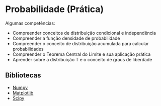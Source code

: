 # Probabilidade (Prática)

Algumas competências: 
- Compreender conceitos de distribuição condicional e independência
- Compreender a função densidade de probabilidade
- Compreender o conceito de distribuição acumulada para calcular probabilidades
- Compreender o Teorema Central do Limite e sua aplicação prática
- Aprender sobre a distribuição T e o conceito de graus de liberdade


## Bibliotecas
- [Numpy](https://numpy.org/)
- [Matplotlib](https://matplotlib.org/)
- [Scipy](https://scipy.org/)
